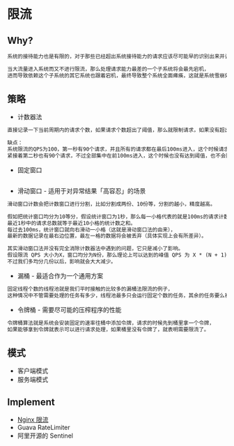# 限流
## Why?
```md
系统的接待能力也是有限的，对于那些已经超出系统接待能力的请求应该尽可能早的识别出来并让其等待或拒绝这些请求。
```
```md
当大流量进入系统而又不进行限流，那么处理请求能力最差的一个子系统将会最先宕机，
进而导致依赖这个子系统的其它系统也跟着宕机，最终导致整个系统全面瘫痪，这就是系统雪崩效应。
```
## 策略
* 计数器法
```md
直接记录一下当前周期内的请求个数，如果请求个数超出了阈值，那么就限制请求，如果没有超出，就放行。
```
```md
缺点：
系统限流的QPS为100，第一秒有90个请求，并且所有的请求都在最后100ms进入，这个时候请求没有达到阈值，是不会限流的。
紧接着第二秒也有90个请求，不过全部集中在前100ms进入，这个时候也没有达到阈值，也不会限流。
```
* 固定窗口
```md

```
* 滑动窗口 - 适用于对异常结果「高容忍」的场景
```md
滑动窗口计数会把计数窗口进行分割，比如分割成两份、10份等，分割的越小，精度越高。
```
```md
假如把统计窗口均分为10等分，假设统计窗口为1秒，那么每一小格代表的就是100ms的请求计数，
最近1秒中的请求总数就等于最近10小格的统计数之和。
每过去100ms，统计窗口就向右滑动一小格（这就是滑动窗口法的由来），
最新的数据记录在最右边位置，最左一格的数据将会被丢弃（具体实现上会有所差异）。
```
```md
其实滑动窗口法并没有完全消除计数器法中遇到的问题，它只是减小了影响。
假设限流 QPS 大小为X，窗口均分为N份，那么理论上可以达到的峰值 QPS 为 X * (N + 1) / N，它显然是大于X的。
不过我们多均分几份以后，影响就会大大减少。
```
* 漏桶 - 最适合作为一个通用方案
```md
固定线程个数的线程池就是我们平时接触的比较多的漏桶法限流的例子，
这种情况中不管需要处理的任务有多少，线程池最多只会运行固定个数的任务，其余的任务要么被拒绝要么等待。
```
* 令牌桶 - 需要尽可能的压榨程序的性能
```md
令牌桶算法就是系统会安装固定的速率往桶中添加令牌，请求的时候先到桶里拿一个令牌，
如果能够拿到令牌就表示可以进行请求处理，如果桶里没有令牌了，就表明需要限流了。
```
## 模式
* 客户端模式
* 服务端模式

## Implement
* [Nginx 限流](https://github.com/SunnnyChan/knowledge-Sys-of-web/blob/master/nginx/utilities/Throttling.md)
* Guava RateLimiter
* 阿里开源的 Sentinel